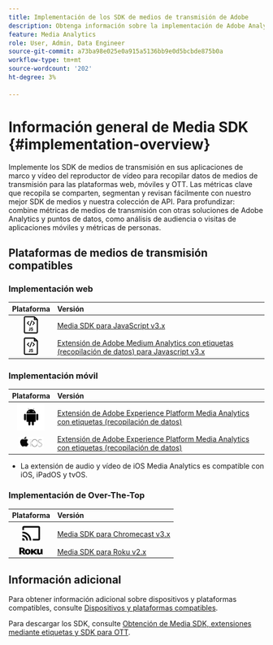 ```yaml
---
title: Implementación de los SDK de medios de transmisión de Adobe
description: Obtenga información sobre la implementación de Adobe Analytics para medios de transmisión mediante Media SDK.
feature: Media Analytics
role: User, Admin, Data Engineer
source-git-commit: a73ba98e025e0a915a5136bb9e0d5bcbde875b0a
workflow-type: tm+mt
source-wordcount: '202'
ht-degree: 3%

---
```



# Información general de Media SDK {#implementation-overview}

Implemente los SDK de medios de transmisión en sus aplicaciones de marco y vídeo del reproductor de vídeo para recopilar datos de medios de transmisión para las plataformas web, móviles y OTT.  Las métricas clave que recopila se comparten, segmentan y revisan fácilmente con nuestro mejor SDK de medios y nuestra colección de API. Para profundizar: combine métricas de medios de transmisión con otras soluciones de Adobe Analytics y puntos de datos, como análisis de audiencia o visitas de aplicaciones móviles y métricas de personas.

## Plataformas de medios de transmisión compatibles

### Implementación web

| Plataforma | Versión |
|:----:|:----|
| <img src="assets/javascript-icon.png"> | [Media SDK para JavaScript v3.x](../../getting-started/download-sdks.md#web-implementation-download-web-sdk) |
| <img src="assets/javascript-icon.png"> | [Extensión de Adobe Medium Analytics con etiquetas (recopilación de datos) para Javascript v3.x](../../getting-started/download-sdks.md#web-implementation-download-web-sdk) |

### Implementación móvil

| Plataforma | Versión |
|:----:|:----|
| <img src="assets/android-icon.png"> | [Extensión de Adobe Experience Platform Media Analytics con etiquetas (recopilación de datos)](../../getting-started/download-sdks.md#mobile-implementation-get-mobile-extension) |
| <img src="assets/apple-ios-icon.png"> | [Extensión de Adobe Experience Platform Media Analytics con etiquetas (recopilación de datos)](../../getting-started/download-sdks.md#mobile-implementation-get-mobile-extension) |

* La extensión de audio y vídeo de iOS Media Analytics es compatible con iOS, iPadOS y tvOS.

### Implementación de Over-The-Top

| Plataforma | Versión |
|:------:|:-----|
| <img src="assets/chromecast-icon.png"> | [Media SDK para Chromecast v3.x](../../getting-started/download-sdks.md#over-the-top-implementation-download-ott-libraries) |
| <img src="assets/roku-icon.png"> | [Media SDK para Roku v2.x](../../getting-started/download-sdks.md#over-the-top-implementation-download-ott-libraries) |


## Información adicional

Para obtener información adicional sobre dispositivos y plataformas compatibles, consulte [Dispositivos y plataformas compatibles](/help/getting-started/supported-devices.md).

Para descargar los SDK, consulte [Obtención de Media SDK, extensiones mediante etiquetas y SDK para OTT](/help/getting-started/download-sdks.md).
